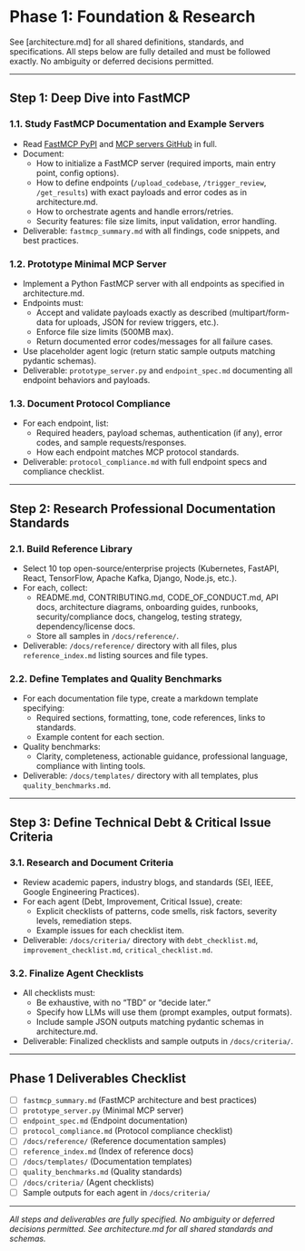 # Phase 1: Foundation & Research

See [architecture.md] for all shared definitions, standards, and specifications. All steps below are fully detailed and must be followed exactly. No ambiguity or deferred decisions permitted.

---

## Step 1: Deep Dive into FastMCP

### 1.1. Study FastMCP Documentation and Example Servers
- Read [FastMCP PyPI](https://pypi.org/project/fastmcp/) and [MCP servers GitHub](https://github.com/modelcontextprotocol/servers) in full.
- Document:
  - How to initialize a FastMCP server (required imports, main entry point, config options).
  - How to define endpoints (`/upload_codebase`, `/trigger_review`, `/get_results`) with exact payloads and error codes as in architecture.md.
  - How to orchestrate agents and handle errors/retries.
  - Security features: file size limits, input validation, error handling.
- Deliverable: `fastmcp_summary.md` with all findings, code snippets, and best practices.

### 1.2. Prototype Minimal MCP Server
- Implement a Python FastMCP server with all endpoints as specified in architecture.md.
- Endpoints must:
  - Accept and validate payloads exactly as described (multipart/form-data for uploads, JSON for review triggers, etc.).
  - Enforce file size limits (500MB max).
  - Return documented error codes/messages for all failure cases.
- Use placeholder agent logic (return static sample outputs matching pydantic schemas).
- Deliverable: `prototype_server.py` and `endpoint_spec.md` documenting all endpoint behaviors and payloads.

### 1.3. Document Protocol Compliance
- For each endpoint, list:
  - Required headers, payload schemas, authentication (if any), error codes, and sample requests/responses.
  - How each endpoint matches MCP protocol standards.
- Deliverable: `protocol_compliance.md` with full endpoint specs and compliance checklist.

---

## Step 2: Research Professional Documentation Standards

### 2.1. Build Reference Library
- Select 10 top open-source/enterprise projects (Kubernetes, FastAPI, React, TensorFlow, Apache Kafka, Django, Node.js, etc.).
- For each, collect:
  - README.md, CONTRIBUTING.md, CODE_OF_CONDUCT.md, API docs, architecture diagrams, onboarding guides, runbooks, security/compliance docs, changelog, testing strategy, dependency/license docs.
  - Store all samples in `/docs/reference/`.
- Deliverable: `/docs/reference/` directory with all files, plus `reference_index.md` listing sources and file types.

### 2.2. Define Templates and Quality Benchmarks
- For each documentation file type, create a markdown template specifying:
  - Required sections, formatting, tone, code references, links to standards.
  - Example content for each section.
- Quality benchmarks:
  - Clarity, completeness, actionable guidance, professional language, compliance with linting tools.
- Deliverable: `/docs/templates/` directory with all templates, plus `quality_benchmarks.md`.

---

## Step 3: Define Technical Debt & Critical Issue Criteria

### 3.1. Research and Document Criteria
- Review academic papers, industry blogs, and standards (SEI, IEEE, Google Engineering Practices).
- For each agent (Debt, Improvement, Critical Issue), create:
  - Explicit checklists of patterns, code smells, risk factors, severity levels, remediation steps.
  - Example issues for each checklist item.
- Deliverable: `/docs/criteria/` directory with `debt_checklist.md`, `improvement_checklist.md`, `critical_checklist.md`.

### 3.2. Finalize Agent Checklists
- All checklists must:
  - Be exhaustive, with no “TBD” or “decide later.”
  - Specify how LLMs will use them (prompt examples, output formats).
  - Include sample JSON outputs matching pydantic schemas in architecture.md.
- Deliverable: Finalized checklists and sample outputs in `/docs/criteria/`.

---

## Phase 1 Deliverables Checklist
- [ ] `fastmcp_summary.md` (FastMCP architecture and best practices)
- [ ] `prototype_server.py` (Minimal MCP server)
- [ ] `endpoint_spec.md` (Endpoint documentation)
- [ ] `protocol_compliance.md` (Protocol compliance checklist)
- [ ] `/docs/reference/` (Reference documentation samples)
- [ ] `reference_index.md` (Index of reference docs)
- [ ] `/docs/templates/` (Documentation templates)
- [ ] `quality_benchmarks.md` (Quality standards)
- [ ] `/docs/criteria/` (Agent checklists)
- [ ] Sample outputs for each agent in `/docs/criteria/`

---

*All steps and deliverables are fully specified. No ambiguity or deferred decisions permitted. See architecture.md for all shared standards and schemas.*
